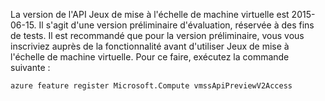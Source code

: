 La version de l'API Jeux de mise à l'échelle de machine virtuelle est 2015-06-15. Il s'agit d'une version préliminaire d'évaluation, réservée à des fins de tests. Il est recommandé que pour la version préliminaire, vous vous inscriviez auprès de la fonctionnalité avant d'utiliser Jeux de mise à l'échelle de machine virtuelle. Pour ce faire, exécutez la commande suivante :

    azure feature register Microsoft.Compute vmssApiPreviewV2Access


<!--HONumber=Jan17_HO3-->


